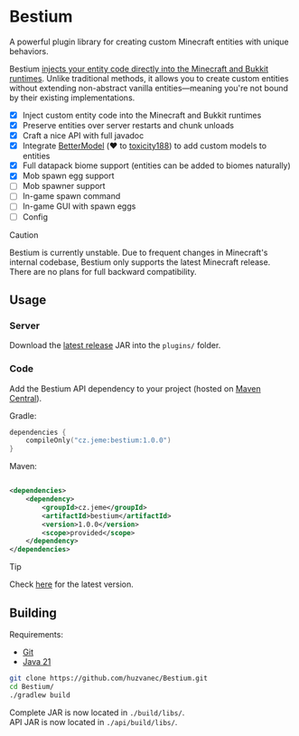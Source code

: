 # Bestium

A powerful plugin library for creating custom Minecraft entities with unique behaviors.

Bestium [injects your entity code directly into the Minecraft and Bukkit runtimes](core/src/main/kotlin/cz/jeme/bestium/InjectionUnit.kt).
Unlike traditional methods, it allows
you to create custom entities without extending non-abstract vanilla entities—meaning you're not bound by their existing
implementations.

- [x] Inject custom entity code into the Minecraft and Bukkit runtimes
- [x] Preserve entities over server restarts and chunk unloads
- [x] Craft a nice API with full javadoc
- [x] Integrate [BetterModel](https://github.com/toxicity188/BetterModel) (❤️
  to [toxicity188](https://github.com/toxicity188)) to add custom models to entities
- [x] Full datapack biome support (entities can be added to biomes naturally)
- [x] Mob spawn egg support
- [ ] Mob spawner support
- [ ] In-game spawn command
- [ ] In-game GUI with spawn eggs
- [ ] Config

> [!CAUTION]
> Bestium is currently unstable.
> Due to frequent changes in Minecraft's internal codebase, Bestium only supports the latest Minecraft release.
> There are no plans for full backward compatibility.

## Usage

### Server

Download the [latest release](https://github.com/huzvanec/Bestium/releases/latest) JAR into the `plugins/` folder.

### Code

Add the Bestium API dependency to your project (hosted
on [Maven Central](https://central.sonatype.com/artifact/cz.jeme/bestium)).

Gradle:

```kts
dependencies {
    compileOnly("cz.jeme:bestium:1.0.0")
}
```

Maven:

```xml

<dependencies>
    <dependency>
        <groupId>cz.jeme</groupId>
        <artifactId>bestium</artifactId>
        <version>1.0.0</version>
        <scope>provided</scope>
    </dependency>
</dependencies>
```

> [!TIP]
> Check [here](https://central.sonatype.com/artifact/cz.jeme/bestium/versions) for the latest version.

## Building

Requirements:

- [Git](https://git-scm.com/downloads)
- [Java 21](https://www.oracle.com/java/technologies/downloads/#java21)

```bash
git clone https://github.com/huzvanec/Bestium.git
cd Bestium/
./gradlew build
```

Complete JAR is now located in `./build/libs/`.  
API JAR is now located in `./api/build/libs/`.
